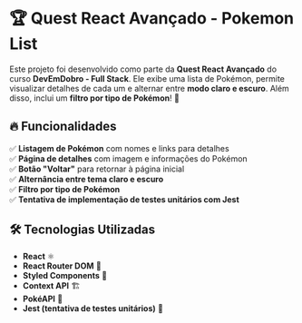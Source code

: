 # 🏆 Quest React Avançado - Pokemon List  

Este projeto foi desenvolvido como parte da **Quest React Avançado** do curso **DevEmDobro - Full Stack**. Ele exibe uma lista de Pokémon, permite visualizar detalhes de cada um e alternar entre **modo claro e escuro**. Além disso, inclui um **filtro por tipo de Pokémon**! 🚀  

## 🔥 Funcionalidades  

✅ **Listagem de Pokémon** com nomes e links para detalhes  
✅ **Página de detalhes** com imagem e informações do Pokémon  
✅ **Botão "Voltar"** para retornar à página inicial  
✅ **Alternância entre tema claro e escuro**  
✅ **Filtro por tipo de Pokémon**  
✅ **Tentativa de implementação de testes unitários com Jest**  

## 🛠️ Tecnologias Utilizadas  

- **React** ⚛️  
- **React Router DOM** 🚏  
- **Styled Components** 🎨  
- **Context API** 🏗️  
- **PokéAPI** 🐉  
- **Jest (tentativa de testes unitários)** 🧪

